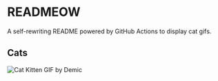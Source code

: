 # READMEOW

A self-rewriting README powered by GitHub Actions to display cat gifs.

## Cats

![Cat Kitten GIF by Demic](https://media2.giphy.com/media/3oriO0OEd9QIDdllqo/200.gif?cid=9acd02da98ob1gbykbhyxgshbr9185vv4la8l21sa9u721a6&ep=v1_gifs_search&rid=200.gif&ct=g)
